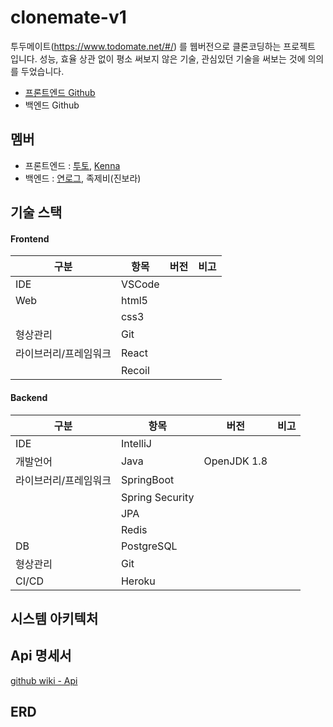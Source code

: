 # clonemate-v1
투두메이트(https://www.todomate.net/#/) 를 웹버전으로 클론코딩하는 프로젝트 입니다. 성능, 효율 상관 없이 평소 써보지 않은 기술, 관심있던 기술을 써보는 것에 의의를 두었습니다.
- [프론트엔드 Github](https://github.com/kenna-hwa/clonemate-front)
- 백엔드 Github

## 멤버
- 프론트엔드 : [투토](https://github.com/sookm), [Kenna](https://github.com/kenna-hwa)
- 백엔드 : [연로그](https://github.com/yeon-06), 족제비(진보라)

## 기술 스택
#### Frontend
|구분|항목|버전|비고|
|---|---|---|---|
|IDE|VSCode|||
|Web|html5|||
||css3||
|형상관리|Git||
|라이브러리/프레임워크|React||
||Recoil||

#### Backend
|구분|항목|버전|비고|
|---|---|---|---|
|IDE|IntelliJ|||
|개발언어|Java|OpenJDK 1.8||
|라이브러리/프레임워크|SpringBoot|||
||Spring Security||
||JPA||
||Redis||
|DB|PostgreSQL||
|형상관리|Git||
|CI/CD|Heroku||

## 시스템 아키텍처

## Api 명세서 
[github wiki - Api ](https://github.com/borajin/clonemate-v1-Backend/wiki/API-%EB%AA%85%EC%84%B8%EC%84%9C)

## ERD
